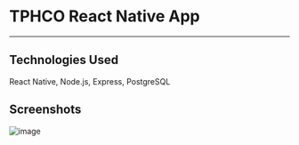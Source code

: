 # TPHCO React Native App
---

## Technologies Used
React Native, Node.js, Express, PostgreSQL

## Screenshots

![image](https://user-images.githubusercontent.com/29985584/51406125-d00c9d80-1b1d-11e9-907b-5f9688994367.png)
